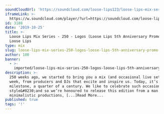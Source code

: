 ```yaml
---
soundCloudUrl: 'https://soundcloud.com/loose-lips123/loose-lips-mix-series-250-logos'
iframeLink: >-
  https://w.soundcloud.com/player/?url=https://soundcloud.com/loose-lips123/loose-lips-mix-series-250-logos&color=00aabb&auto_play=false&hide_related=false&show_comments=true&show_user=true&show_reposts=false
id: 3188
date: '2019-10-25'
title: >-
  Loose Lips Mix Series - 250 - Logos (Loose Lips 5th Anniversary Promo Mix) -
  Loose Lips
type: mix
slug: loose-lips-mix-series-250-logos-loose-lips-5th-anniversary-promo-mix
author: 100
banner:
  - >-
    imported/loose-lips-mix-series-250-logos-loose-lips-5th-anniversary-promo-mix/image3188.jpeg
description: >-
  250 weeks ago, we started to bring you a mix (and occasional live set!) every
  week, from producers and DJs that excite and inspire us. Today, it’s a
  milestone, a quarter of a century. We like to celebrate such occasions in
  style&#8230;and so we’re honoured to release this edition from a man whose
  minimalistic productions, [...]Read More...
published: true
tags: '!'
---
```

